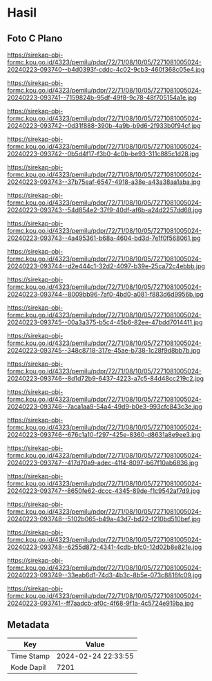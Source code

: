 # Hasil

## Foto C Plano

https://sirekap-obj-formc.kpu.go.id/4323/pemilu/pdpr/72/71/08/10/05/7271081005024-20240223-093740--b4d0393f-cddc-4c02-9cb3-460f368c05e4.jpg

https://sirekap-obj-formc.kpu.go.id/4323/pemilu/pdpr/72/71/08/10/05/7271081005024-20240223-093741--7159824b-95df-49f8-9c78-48f705154a1e.jpg

https://sirekap-obj-formc.kpu.go.id/4323/pemilu/pdpr/72/71/08/10/05/7271081005024-20240223-093742--0d31f888-390b-4a9b-b9d6-2f933b0f94cf.jpg

https://sirekap-obj-formc.kpu.go.id/4323/pemilu/pdpr/72/71/08/10/05/7271081005024-20240223-093742--0b5d4f17-f3b0-4c0b-be93-311c885c1d28.jpg

https://sirekap-obj-formc.kpu.go.id/4323/pemilu/pdpr/72/71/08/10/05/7271081005024-20240223-093743--37b75eaf-6547-4918-a38e-a43a38aa1aba.jpg

https://sirekap-obj-formc.kpu.go.id/4323/pemilu/pdpr/72/71/08/10/05/7271081005024-20240223-093743--54d854e2-37f9-40df-af6b-a24d2257dd68.jpg

https://sirekap-obj-formc.kpu.go.id/4323/pemilu/pdpr/72/71/08/10/05/7271081005024-20240223-093743--4a495361-b68a-4604-bd3d-7e1f0f568061.jpg

https://sirekap-obj-formc.kpu.go.id/4323/pemilu/pdpr/72/71/08/10/05/7271081005024-20240223-093744--d2e444c1-32d2-4097-b39e-25ca72c4ebbb.jpg

https://sirekap-obj-formc.kpu.go.id/4323/pemilu/pdpr/72/71/08/10/05/7271081005024-20240223-093744--8009bb96-7af0-4bd0-a081-f883d6d9956b.jpg

https://sirekap-obj-formc.kpu.go.id/4323/pemilu/pdpr/72/71/08/10/05/7271081005024-20240223-093745--00a3a375-b5c4-45b6-82ee-47bdd7014411.jpg

https://sirekap-obj-formc.kpu.go.id/4323/pemilu/pdpr/72/71/08/10/05/7271081005024-20240223-093745--348c8718-317e-45ae-b738-1c28f9d8bb7b.jpg

https://sirekap-obj-formc.kpu.go.id/4323/pemilu/pdpr/72/71/08/10/05/7271081005024-20240223-093746--8d1d72b9-6437-4223-a7c5-84d48cc219c2.jpg

https://sirekap-obj-formc.kpu.go.id/4323/pemilu/pdpr/72/71/08/10/05/7271081005024-20240223-093746--7aca1aa9-54a4-49d9-b0e3-993cfc843c3e.jpg

https://sirekap-obj-formc.kpu.go.id/4323/pemilu/pdpr/72/71/08/10/05/7271081005024-20240223-093746--676c1a10-f297-425e-8360-d8631a8e9ee3.jpg

https://sirekap-obj-formc.kpu.go.id/4323/pemilu/pdpr/72/71/08/10/05/7271081005024-20240223-093747--417d70a9-adec-41f4-8097-b67f10ab6836.jpg

https://sirekap-obj-formc.kpu.go.id/4323/pemilu/pdpr/72/71/08/10/05/7271081005024-20240223-093747--8650fe62-dccc-4345-89de-f1c9542af7d9.jpg

https://sirekap-obj-formc.kpu.go.id/4323/pemilu/pdpr/72/71/08/10/05/7271081005024-20240223-093748--5102b065-b49a-43d7-bd22-f210bd510bef.jpg

https://sirekap-obj-formc.kpu.go.id/4323/pemilu/pdpr/72/71/08/10/05/7271081005024-20240223-093748--6255d872-4341-4cdb-bfc0-12d02b8e821e.jpg

https://sirekap-obj-formc.kpu.go.id/4323/pemilu/pdpr/72/71/08/10/05/7271081005024-20240223-093749--33eab6d1-74d3-4b3c-8b5e-073c8816fc09.jpg

https://sirekap-obj-formc.kpu.go.id/4323/pemilu/pdpr/72/71/08/10/05/7271081005024-20240223-093741--ff7aadcb-af0c-4f68-9f1a-4c5724e919ba.jpg


## Metadata

| Key        | Value               |
| ---------- | ------------------- |
| Time Stamp | 2024-02-24 22:33:55 |
| Kode Dapil | 7201                |



